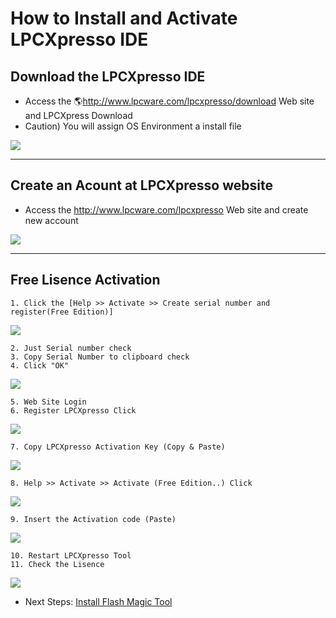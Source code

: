 # How to Install and Activate LPCXpresso IDE

## Download the LPCXpresso IDE

  - Access the 🌎<http://www.lpcware.com/lpcxpresso/download> Web site and
    LPCXpress Download
  - Caution) You will assign OS Environment a install file

![](/document_framework/img/osh/lpcxpresso/down.png)

-----

## Create an Acount at LPCXpresso website

  - Access the <http://www.lpcware.com/lpcxpresso> Web site and create
    new account

![](/document_framework/img/osh/lpcxpresso/lpx.png)

-----

## Free Lisence Activation

    1. Click the [Help >> Activate >> Create serial number and register(Free Edition)]

![](/document_framework/img/osh/lpcxpresso/lisence_1.png)

    2. Just Serial number check
    3. Copy Serial Number to clipboard check
    4. Click "OK"

![](/document_framework/img/osh/lpcxpresso/lisence_2.png)

    5. Web Site Login
    6. Register LPCXpresso Click

![](/document_framework/img/osh/lpcxpresso/lisence_3.png)

    7. Copy LPCXpresso Activation Key (Copy & Paste)

![](/document_framework/img/osh/lpcxpresso/lisence_4.png)

    8. Help >> Activate >> Activate (Free Edition..) Click

![](/document_framework/img/osh/lpcxpresso/lisence_5.png)

    9. Insert the Activation code (Paste)

![](/document_framework/img/osh/lpcxpresso/lisence_6.png)

    10. Restart LPCXpresso Tool
    11. Check the Lisence

![](/document_framework/img/osh/lpcxpresso/lisence_7.png)

  - Next Steps: [Install Flash Magic
    Tool](http://wizwiki.net/wiki/doku.php?id=products:w5500:w5500_evb:getting_started#downloading_a_new_program)
